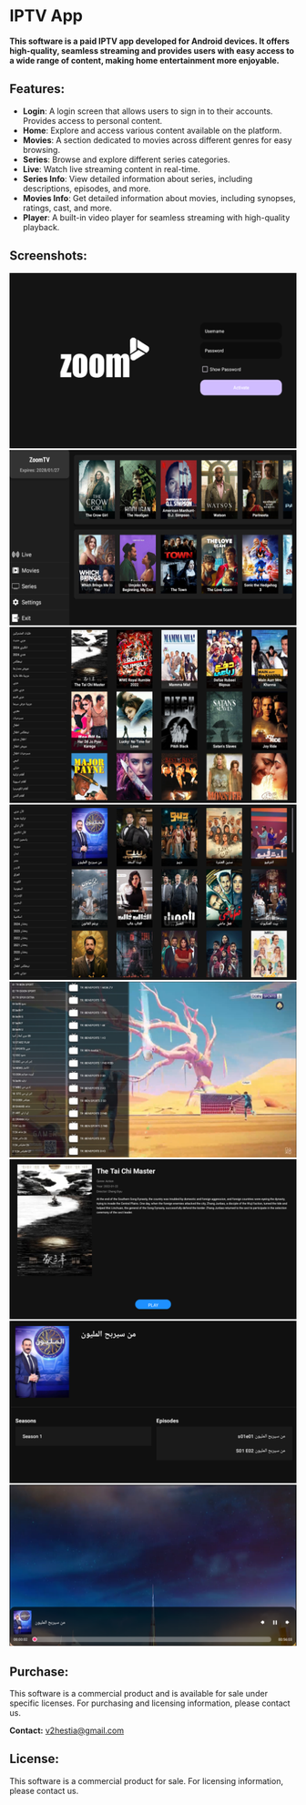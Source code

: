 # IPTV App

**This software is a paid IPTV app developed for Android devices. It offers high-quality, seamless streaming and provides users with easy access to a wide range of content, making home entertainment more enjoyable.**

## Features:
- **Login**: A login screen that allows users to sign in to their accounts. Provides access to personal content.
- **Home**: Explore and access various content available on the platform.
- **Movies**: A section dedicated to movies across different genres for easy browsing.
- **Series**: Browse and explore different series categories.
- **Live**: Watch live streaming content in real-time.
- **Series Info**: View detailed information about series, including descriptions, episodes, and more.
- **Movies Info**: Get detailed information about movies, including synopses, ratings, cast, and more.
- **Player**: A built-in video player for seamless streaming with high-quality playback.

## Screenshots:
![Login Screen](login_screen.png)
![Home Screen](home_screen.png)
![Movies Section](movies_section.png)
![Series Section](series_section.png)
![Live Section](live_section.png)
![Movies Info](movies_info.png)
![Movies Info](series_info.png)
![Player](player.png)


## Purchase:
This software is a commercial product and is available for sale under specific licenses. For purchasing and licensing information, please contact us.

**Contact:** v2hestia@gmail.com

## License:
This software is a commercial product for sale. For licensing information, please contact us.
